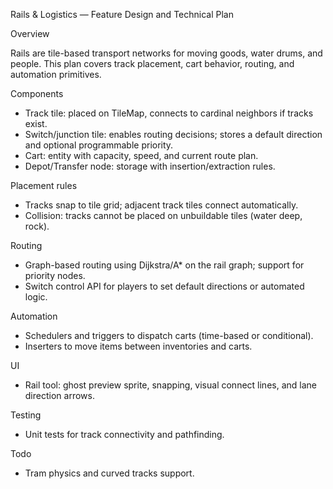 Rails & Logistics — Feature Design and Technical Plan

Overview

Rails are tile-based transport networks for moving goods, water drums, and people. This plan covers track placement, cart behavior, routing, and automation primitives.

Components
- Track tile: placed on TileMap, connects to cardinal neighbors if tracks exist.
- Switch/junction tile: enables routing decisions; stores a default direction and optional programmable priority.
- Cart: entity with capacity, speed, and current route plan.
- Depot/Transfer node: storage with insertion/extraction rules.

Placement rules
- Tracks snap to tile grid; adjacent track tiles connect automatically.
- Collision: tracks cannot be placed on unbuildable tiles (water deep, rock).

Routing
- Graph-based routing using Dijkstra/A* on the rail graph; support for priority nodes.
- Switch control API for players to set default directions or automated logic.

Automation
- Schedulers and triggers to dispatch carts (time-based or conditional).
- Inserters to move items between inventories and carts.

UI
- Rail tool: ghost preview sprite, snapping, visual connect lines, and lane direction arrows.

Testing
- Unit tests for track connectivity and pathfinding.

Todo
- Tram physics and curved tracks support.
